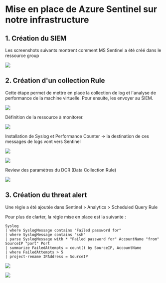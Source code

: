 # Mise en place de Azure Sentinel sur notre infrastructure

## 1. Création du SIEM
Les screenshots suivants montrent comment MS Sentinel a été créé dans le ressource group

![](./image1.png)

## 2. Création d'un collection Rule
Cette étape permet de mettre en place la collection de log et l'analyse de performance de la machine virtuelle. Pour ensuite, les envoyer au SIEM.

![](./image2.png)

Définition de la ressource à monitorer.

![](./image3.png)

Installation de Syslog et Performance Counter -> la destination de ces messages de logs vont vers Sentinel

![](./image4.png)

![](./image5.png)

Review des paramètres du DCR (Data Collection Rule)

![](./image6.png)

## 3. Création du threat alert
Une règle a été ajoutée dans Sentinel > Analytics > Scheduled Query Rule

Pour plus de clarter, la règle mise en place est la suivante : 
```KQL
Syslog
| where SyslogMessage contains "Failed password for"
| where SyslogMessage contains "ssh"
| parse SyslogMessage with * "Failed password for" AccountName "from" SourceIP "port" Port
| summarize FailedAttempts = count() by SourceIP, AccountName
| where FailedAttempts > 5
| project-rename IPAddress = SourceIP
```

![](./image7.png)

![](./image8.png)
